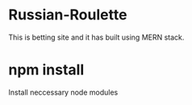 # Russian-Roulette
This is betting site and it has built using MERN stack.
# npm install
Install neccessary node modules
